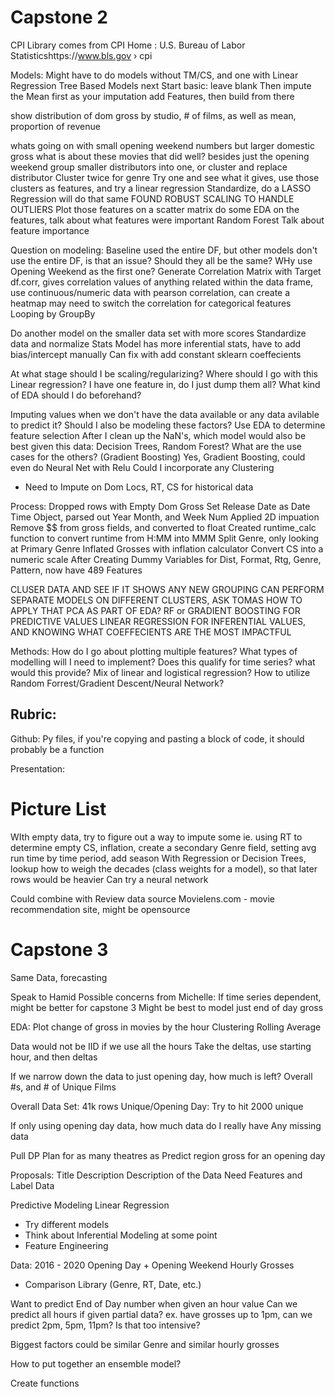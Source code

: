 # Capstone 2
CPI Library comes from 
CPI Home : U.S. Bureau of Labor Statisticshttps://www.bls.gov › cpi


Models:
Might have to do models without TM/CS, and one with
Linear Regression
Tree Based Models next
Start basic: leave blank
Then impute the Mean first as your imputation
add Features, then build from there

show distribution of dom gross by studio, # of films, as well as mean, proportion of revenue

whats going on with small opening weekend numbers but larger domestic gross
what is about these movies that did well? besides just the opening weekend
group smaller distributors into one, or cluster and replace distributor
Cluster twice for genre
Try one and see what it gives, use those clusters as features, and try a linear regression
Standardize, do a LASSO Regression will do that same
    FOUND ROBUST SCALING TO HANDLE OUTLIERS
    Plot those features on a scatter matrix
    do some EDA on the features, talk about what features were important
Random Forest
    Talk about feature importance 

Question on modeling:
Baseline used the entire DF, but other models don't use the entire DF, is that an issue? Should they all be the same?
    WHy use Opening Weekend as the first one? 
    Generate Correlation Matrix with Target
    df.corr, gives correlation values of anything related within the data frame, use continuous/numeric data with pearson correlation, can create a heatmap
    may need to switch the correlation for categorical features
    Looping by GroupBy

Do another model on the smaller data set with more scores
Standardize data and normalize
Stats Model has more inferential stats, have to add bias/intercept manually
    Can fix with add constant
    sklearn coeffecients

At what stage should I be scaling/regularizing?
Where should I go with this Linear regression? I have one feature in, do I just dump them all? What kind of EDA should I do beforehand?


Imputing values when we don't have the data available or any data avilable to predict it? Should I also be modeling these factors?
    Use EDA to determine feature selection
After I clean up the NaN's, which model would also be best given this data: Decision Trees, Random Forest? What are the use cases for the others? (Gradient Boosting)
    Yes, Gradient Boosting, could even do Neural Net with Relu
Could I incorporate any Clustering 

* Need to Impute on Dom Locs, RT, CS for historical data



Process:
Dropped rows with Empty Dom Gross
Set Release Date as Date Time Object, parsed out Year Month, and Week Num
Applied 2D impuation
Remove $$ from gross fields, and converted to float
Created runtime_calc function to convert runtime from H:MM into MMM
Split Genre, only looking at Primary Genre
Inflated Grosses with inflation calculator
Convert CS into a numeric scale
After Creating Dummy Variables for Dist, Format, Rtg, Genre, Pattern, now have 489 Features


CLUSER DATA AND SEE IF IT SHOWS ANY NEW GROUPING
CAN PERFORM SEPARATE MODELS ON DIFFERENT CLUSTERS, ASK TOMAS HOW TO APPLY THAT
PCA AS PART OF EDA?
RF or GRADIENT BOOSTING FOR PREDICTIVE VALUES
LINEAR REGRESSION FOR INFERENTIAL VALUES, AND KNOWING WHAT COEFFECIENTS ARE THE MOST IMPACTFUL

Methods:
How do I go about plotting multiple features?
What types of modelling will I need to implement?
Does this qualify for time series? what would this provide?
Mix of linear and logistical regression?
How to utilize Random Forrest/Gradient Descent/Neural Network?


## Rubric:
Github:
Py files, if you're copying and pasting a block of code, it should probably be a function

Presentation:





# Picture List
WIth empty data, try to figure out a way to impute some 
    ie. using RT to determine empty CS, inflation, create a secondary Genre field, setting avg run time by time period, add season
With Regression or Decision Trees, lookup how to weigh the decades (class weights for a model), so that later rows would be heavier
Can try a neural network

Could combine with Review data source
Movielens.com - movie recommendation site, might be opensource



# Capstone 3
Same Data, forecasting

Speak to Hamid
Possible concerns from Michelle:
If time series dependent, might be better for capstone 3
Might be best to model just end of day gross

EDA:
Plot change of gross in movies by the hour
Clustering
Rolling Average

Data would not be IID if we use all the hours
Take the deltas, use starting hour, and then deltas

If we narrow down the data to just opening day, how much is left? 
Overall #s, and # of Unique Films

Overall Data Set: 41k rows
Unique/Opening Day: 
Try to hit 2000 unique

If only using opening day data, how much data do I really have
Any missing data

Pull DP Plan for as many theatres as 
Predict region gross for an opening day


Proposals:
Title
Description
Description of the Data
Need Features and Label Data

Predictive Modeling
Linear Regression
* Try different models
* Think about Inferential Modeling at some point
* Feature Engineering




Data:
2016 - 2020 Opening Day + Opening Weekend Hourly Grosses
+ Comparison Library (Genre, RT, Date, etc.)

Want to predict End of Day number when given an hour value
Can we predict all hours if given partial data?
    ex. have grosses up to 1pm, can we predict 2pm, 5pm, 11pm? Is that too intensive?



Biggest factors could be similar Genre and similar hourly grosses

How to put together an ensemble model?

Create functions